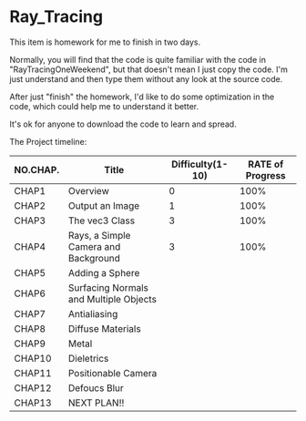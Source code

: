 # Ray_Tracing

This item is homework for me to finish in two days.

Normally, you will find that the code is quite familiar with the code in "RayTracingOneWeekend", but that doesn't mean I just copy the code. I'm just understand and then type them without any look at the source code.

After just "finish" the homework, I'd like to do some optimization in the code, which could help me to understand it better.

It's ok for anyone to download the code to learn and spread.

The Project timeline:

| NO.CHAP. | Title                                  | Difficulty(1-10) | RATE of Progress |
| -------- | -------------------------------------- | ---------------- | ---------------- |
| CHAP1    | Overview                               | 0                | 100%             |
| CHAP2    | Output an Image                        | 1                | 100%             |
| CHAP3    | The vec3 Class                         | 3                | 100%             |
| CHAP4    | Rays, a Simple Camera and Background   | 3                | 100%             |
| CHAP5    | Adding a Sphere                        |                  |                  |
| CHAP6    | Surfacing Normals and Multiple Objects |                  |                  |
| CHAP7    | Antialiasing                           |                  |                  |
| CHAP8    | Diffuse Materials                      |                  |                  |
| CHAP9    | Metal                                  |                  |                  |
| CHAP10   | Dieletrics                             |                  |                  |
| CHAP11   | Positionable Camera                    |                  |                  |
| CHAP12   | Defoucs Blur                           |                  |                  |
| CHAP13   | NEXT PLAN!!                            |                  |                  |

